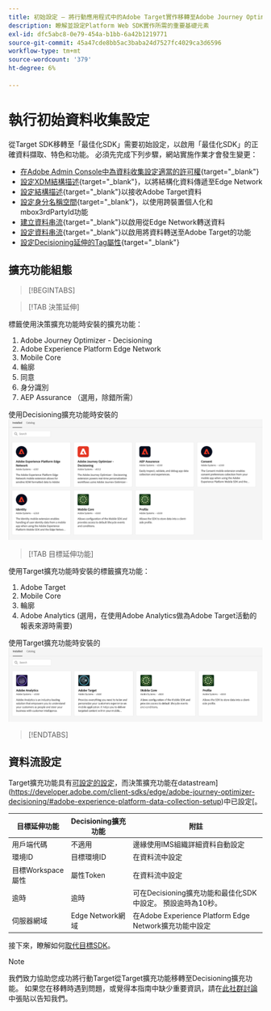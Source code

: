 ```yaml
---
title: 初始設定 — 將行動應用程式中的Adobe Target實作移轉至Adobe Journey Optimizer — 決策擴充功能
description: 瞭解並設定Platform Web SDK實作所需的重要基礎元素
exl-id: dfc5abc8-0e79-454a-b1bb-6a42b1219771
source-git-commit: 45a47cde8bb5ac3baba24d7527fc4029ca3d6596
workflow-type: tm+mt
source-wordcount: '379'
ht-degree: 6%

---
```


# 執行初始資料收集設定

從Target SDK移轉至「最佳化SDK」需要初始設定，以啟用「最佳化SDK」的正確資料擷取、特色和功能。 必須先完成下列步驟，網站實施作業才會發生變更：

- [在Adobe Admin Console中為資料收集設定適當的許可權](https://experienceleague.adobe.com/en/docs/platform-learn/implement-web-sdk/overview#permissions){target="_blank"}
- [設定XDM結構描述](https://experienceleague.adobe.com/en/docs/platform-learn/implement-mobile-sdk/initial-configuration/create-schema){target="_blank"}，以將結構化資料傳遞至Edge Network
- [設定結構描述](https://experienceleague.adobe.com/en/docs/platform-learn/implement-mobile-sdk/experience-cloud/target#update-your-schema){target="_blank"}以接收Adobe Target資料
- [設定身分名稱空間](https://experienceleague.adobe.com/en/docs/platform-learn/implement-mobile-sdk/app-implementation/identity#set-up-a-custom-identity-namespace){target="_blank"}，以使用跨裝置個人化和mbox3rdPartyId功能
- [建立資料串流](https://experienceleague.adobe.com/en/docs/platform-learn/implement-mobile-sdk/initial-configuration/create-datastream){target="_blank"}以啟用從Edge Network轉送資料
- [設定資料串流](https://experienceleague.adobe.com/en/docs/platform-learn/implement-mobile-sdk/experience-cloud/target#update-datastream-configuration){target="_blank"}以啟用將資料轉送至Adobe Target的功能
- [設定Decisioning延伸的Tag屬性](https://experienceleague.adobe.com/en/docs/platform-learn/implement-mobile-sdk/experience-cloud/target#install-adobe-journey-optimizer---decisioning-tags-extension){target="_blank"}

## 擴充功能組態

>[!BEGINTABS]

>[!TAB 決策延伸]

標籤使用決策擴充功能時安裝的擴充功能：

1. Adobe Journey Optimizer - Decisioning
1. Adobe Experience Platform Edge Network
1. Mobile Core
1. 輪廓
1. 同意
1. 身分識別
1. AEP Assurance （選用，除錯所需）

使用Decisioning擴充功能時安裝的![標籤擴充功能](assets/tag-extensions-decisioning.png)

>[!TAB 目標延伸功能]

使用Target擴充功能時安裝的標籤擴充功能：

1. Adobe Target
1. Mobile Core
1. 輪廓
1. Adobe Analytics (選用，在使用Adobe Analytics做為Adobe Target活動的報表來源時需要)

使用Target擴充功能時安裝的![標籤擴充功能](assets/tag-extensions-target.png)

>[!ENDTABS]

## 資料流設定

Target擴充功能具有[可設定的設定](https://developer.adobe.com/client-sdks/solution/adobe-target/#configure-the-target-extension-in-the-data-collection-ui)，而決策擴充功能在datastream](https://developer.adobe.com/client-sdks/edge/adobe-journey-optimizer-decisioning/#adobe-experience-platform-data-collection-setup)中已設定[。

| 目標延伸功能 | Decisioning擴充功能 | 附註 |
| --- | --- | --- | 
| 用戶端代碼 | 不適用 | 邊緣使用IMS組織詳細資料自動設定 |
| 環境ID | 目標環境ID | 在資料流中設定 |
| 目標Workspace屬性 | 屬性Token | 在資料流中設定 |
| 逾時 | 逾時 | 可在Decisioning擴充功能和最佳化SDK中設定。 預設逾時為10秒。 |
| 伺服器網域 | Edge Network網域 | 在Adobe Experience Platform Edge Network擴充功能中設定 |

接下來，瞭解如何[取代目標SDK](replace-sdk.md)。

>[!NOTE]
>
>我們致力協助您成功將行動Target從Target擴充功能移轉至Decisioning擴充功能。 如果您在移轉時遇到問題，或覺得本指南中缺少重要資訊，請在[此社群討論](https://experienceleaguecommunities.adobe.com/t5/adobe-experience-platform-data/tutorial-discussion-migrate-target-from-at-js-to-web-sdk/m-p/575587#M463)中張貼以告知我們。
